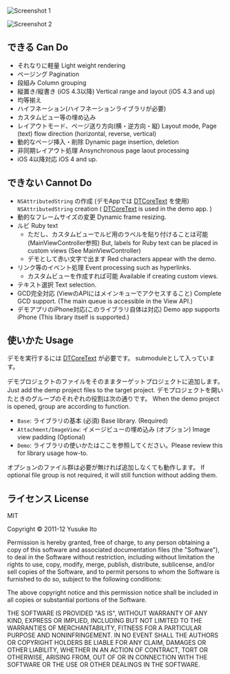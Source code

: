 ![Screenshot 1](https://github.com/downloads/novi/LTCoreText/ss1-s.png)

![Screenshot 2](https://github.com/downloads/novi/LTCoreText/ss2.png)

## できる Can Do

* それなりに軽量 Light weight rendering
* ページング Pagination
* 段組み Column grouping
* 縦置き/縦書き (iOS 4.3以降) Vertical range and layout (iOS 4.3 and up)
* 均等揃え
* ハイフネーション(ハイフネーションライブラリが必要)
* カスタムビュー等の埋め込み
* レイアウトモード、ページ送り方向(横・逆方向・縦) Layout mode, Page (text) flow direction (horizontal, reverse, vertical) 
* 動的なページ挿入・削除 Dynamic page insertion, deletion
* 非同期レイアウト処理 Ansynchronous page laout processing
* iOS 4以降対応 iOS 4 and up.

## できない Cannot Do

* `NSAttributedString` の作成 (デモAppでは [DTCoreText](https://github.com/Cocoanetics/DTCoreText) を使用) `NSAttributedString` creation ( [DTCoreText](https://github.com/Cocoanetics/DTCoreText) is used in the demo app. )
* 動的なフレームサイズの変更 Dynamic frame resizing. 
* ルビ Ruby text
    * ただし、カスタムビューでルビ用のラベルを貼り付けることは可能 (MainViewController参照) But, labels for Ruby text can be placed in custom views (See MainViewController)
    * デモとして赤い文字で出ます Red characters appear with the demo.
* リンク等のイベント処理 Event processing such as hyperlinks.
    * カスタムビューを作成すれば可能 Available if creating custom views.
* テキスト選択 Text selection.
* GCD完全対応 (ViewのAPIにはメインキューでアクセスすること) Complete GCD support. (The main queue is accessible in the View API.)
* デモアプリのiPhone対応(このライブラリ自体は対応) Demo app supports iPhone (This library itself is supported.)

## 使いかた Usage

デモを実行するには [DTCoreText](https://github.com/Cocoanetics/DTCoreText) が必要です。
submoduleとして入っています。

デモプロジェクトのファイルをそのままターゲットプロジェクトに追加します。Just add the demp project files to the target project.
デモプロジェクトを開いたときのグループのそれぞれの役割は次の通りです。 When the demo project is opened, group are according to function.

* `Base`: ライブラリの基本 (必須) Base library. (Required)
* `Attachment/ImageView`: イメージビューの埋め込み (オプション) Image view padding (Optional)
* `Demo`: ライブラリの使いかたはここを参照してください。Please review this for library usage how-to.

オプションのファイル群は必要が無ければ追加しなくても動作します。 If optional file group is not required, it will still function without adding them.

## ライセンス License
MIT

Copyright © 2011-12 Yusuke Ito

Permission is hereby granted, free of charge, to any person obtaining a copy of this software and associated documentation files (the "Software"), to deal in the Software without restriction, including without limitation the rights to use, copy, modify, merge, publish, distribute, sublicense, and/or sell copies of the Software, and to permit persons to whom the Software is furnished to do so, subject to the following conditions:

The above copyright notice and this permission notice shall be included in all copies or substantial portions of the Software.

THE SOFTWARE IS PROVIDED "AS IS", WITHOUT WARRANTY OF ANY KIND, EXPRESS OR IMPLIED, INCLUDING BUT NOT LIMITED TO THE WARRANTIES OF MERCHANTABILITY, FITNESS FOR A PARTICULAR PURPOSE AND NONINFRINGEMENT. IN NO EVENT SHALL THE AUTHORS OR COPYRIGHT HOLDERS BE LIABLE FOR ANY CLAIM, DAMAGES OR OTHER LIABILITY, WHETHER IN AN ACTION OF CONTRACT, TORT OR OTHERWISE, ARISING FROM, OUT OF OR IN CONNECTION WITH THE SOFTWARE OR THE USE OR OTHER DEALINGS IN THE SOFTWARE.
